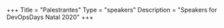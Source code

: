 +++
Title = "Palestrantes"
Type = "speakers"
Description = "Speakers for DevOpsDays Natal 2020"
+++

